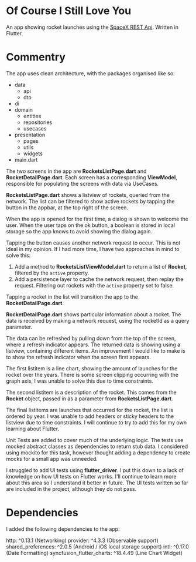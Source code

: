 # Of Course I Still Love You

An app showing rocket launches using the [SpaceX REST Api](https://github.com/r-spacex/SpaceX-API). Written in Flutter.

# Commentry

The app uses clean architecture, with the packages organised like so:

- data
    - api
    - dto
- di
- domain
    - entities
    - repositories
    - usecases
- presentation
    - pages
    - utils
    - widgets
- main.dart

The two screens in the app are **RocketsListPage.dart** and **RocketDetailPage.dart**. Each screen has a corresponding **ViewModel**, responsible for populating the screens with data via UseCases.

**RocketsListPage.dart** shows a listview of rockets, queried from the network. The list can be filtered to show active rockets by tapping the button in the appbar, at the top right of the screen.

When the app is opened for the first time, a dialog is shown to welcome the user. When the user taps on the ok button, a boolean is stored in local storage so the app knows to avoid showing the dialog again.

Tapping the button causes another network request to occur. This is not ideal in my opinion. If I had more time, I have two approaches in mind to solve this:

1. Add a method to **RocketsListViewModel.dart** to return a list of **Rocket**, filtered by the `active` property.
2. Add a persistence layer to cache the network request, then replay the request. Filtering out rockets with the `active` property set to false.

Tapping a rocket in the list will transition the app to the **RocketDetailPage.dart**.

**RocketDetailPage.dart** shows particular information about a rocket. The data is received by making a network request, using the rocketId as a query parameter.

The data can be refreshed by pulling down from the top of the screen, where a refresh indicator appears. The returned data is showing using a listview, containing different items. An improvement I would like to make is to show the refresh indicator when the screen first appears.

The first listitem is a line chart, showing the amount of launches for the rocket over the years. There is some screen clipping occurring with the graph axis, I was unable to solve this due to time constraints.

The second listitem is a description of the rocket. This comes from the **Rocket** object, passed in as a parameter from **RocketsListPage.dart**.

The final listitems are launches that occurred for the rocket, the list is ordered by year. I was unable to add headers or sticky headers to the listview due to time constraints. I will continue to try to add this for my own learning about Flutter.

Unit Tests are added to cover much of the underlying logic. The tests use mocked abstract classes as dependencies to return stub data. I considered using mockito for this task, however thought adding a dependency to create mocks for a small app was unneeded.

I struggled to add UI tests using **flutter_driver**. I put this down to a lack of knowledge on how UI tests on Flutter works. I'll continue to learn more about this area so I understand it better in future. The UI tests written so far are included in the project, although they do not pass.

# Dependencies

I added the following dependencies to the app:

http: ^0.13.1 (Networking)
provider: ^4.3.3 (Observable support)
shared_preferences: ^2.0.5 (Android / iOS local storage support)
intl: ^0.17.0 (Date Formatting)
syncfusion_flutter_charts: ^18.4.49 (Line Chart Widget)


